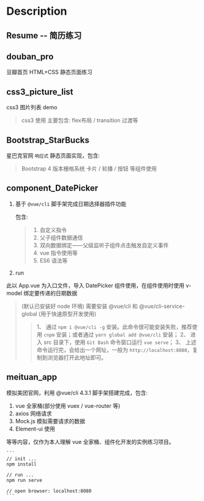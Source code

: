 # Description

## Resume -- 简历练习

## douban_pro

豆瓣首页    HTML+CSS    静态页面练习

## css3_picture_list

css3 图片列表 demo

> css3 使用
> 主要包含: flex布局 / transition 过渡等

## Bootstrap_StarBucks

星巴克官网 `响应式` 静态页面实现，包含:

> Bootstrap 4 版本栅格系统
> 卡片 / 轮播 / 按钮 等组件使用

## component_DatePicker

1. 基于 `@vue/cli` 脚手架完成日期选择器插件功能

    包含:

    > 1. 自定义指令
    > 2. 父子组件数据通信
    > 3. 双向数据绑定——父级监听子组件点击触发自定义事件
    > 4. vue 指令使用等
    > 5. ES6 语法等

2. run

此以 App.vue 为入口文件，导入 DatePicker 组件使用，在组件使用时使用 v-model 绑定要传递的日期数据

> (默认已安装好 node 环境) 需要安装 @vue/cli 和 @vue/cli-service-global (用于快速原型开发使用)
>> 1、 通过 `npm i @vue/cli -g` 安装。此命令很可能安装失败，推荐使用 `cnpm` 安装；或者通过 `yarn global add @vue/cli` 安装；
>> 2、 进入 src 目录下，使用 `Git Bash` 命令窗口运行 ``vue serve``；
>> 3、 上述命令运行完，会给出一个网址，一般为 `http://localhost:8080`，复制到浏览器打开此地址即可。

## meituan_app

模拟美团官网，利用 @vue/cli 4.3.1 脚手架搭建完成，包含:

1. vue 全家桶(部分使用 vuex / vue-router 等)
2. axios 网络请求
3. Mock.js 模拟需要请求的数据
4. Element-ui 使用

等等内容，仅作为本人理解 vue 全家桶、组件化开发的实例练习项目。

    ```
    // init ...
    npm install

    // run ...
    npm run serve
    
    // open browser: localhost:8080
    ```
